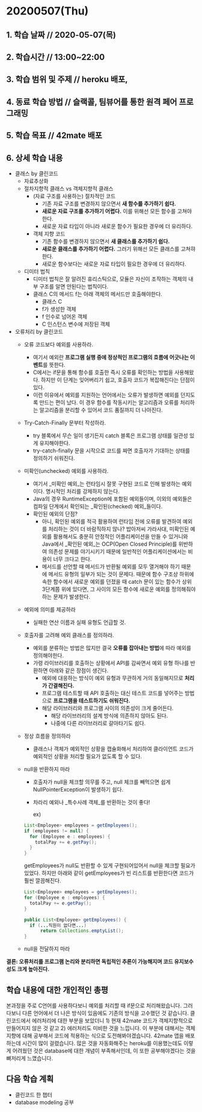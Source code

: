 # 20200507\(Thu\)

## 1. 학습 날짜 // 2020-05-07\(목\)

## 2. 학습시간 // 13:00~22:00

## 3. 학습 범위 및 주제 // heroku 배포,

## 4. 동료 학습 방법 // 슬랙콜, 팀뷰어를 통한 원격 페어 프로그래밍

## 5. 학습 목표 // 42mate 배포

## 6. 상세 학습 내용

* 클래스 by 클린코드
  * 자료추상화
  * 절차지향적 클래스 vs 객체지향적 클래스
    * \(자료 구조를 사용하는\) 절차적인 코드
      * 기존 자료 구조를 변경하지 않으면서 **새 함수를 추가하기 쉽다.**
      * **새로운 자료 구조를 추가하기 어렵다.** 이를 위해선 모든 함수를 고쳐야한다.
      * 새로운 자료 타입이 아니라 새로운 함수가 필요한 경우에 더 유리하다.
    * 객체 지향 코드
      * 기존 함수를 변경하지 않으면서 **새 클래스를 추가하기 쉽다.**
      * **새로운 클래스를 추가하기 어렵다.** 그러기 위해선 모든 클래스를 고쳐햐한다.
      * 새로운 함수보다는 새로운 자료 타입이 필요한 경우에 더 유리하다.
  * 디미터 법칙
    * 디미터 법칙은 잘 알려진 휴리스틱으로, 모듈은 자신이 조작하는 객체의 내부 구조를 알면 안된다는 법칙이다.
    * 클래스 C의 메서드 f는 아래 객체의 메서드만 호출해야한다.
      * 클래스 C
      * f가 생성한 객체
      * f 인수로 넘어온 객체
      * C 인스턴스 변수에 저장된 객체
* 오류처리 by 클린코드
  * 오류 코드보다 예외를 사용하라.
    * 여기서 예외란 **프로그램 실행 중에 정상적인 프로그램의 흐름에 어긋나는 이벤트**를 뜻한다.
    * C에서는 if문을 통해 함수를 호출한 즉시 오류를 확인하는 방법을 사용해왔다. 하지만 이 단계는 잊어버리기 쉽고, 호출자 코드가 복잡해진다는 단점이 있다.
    * 이런 이유에서 예외를 지원하는 언어에서는 오류가 발생하면 예외를 던지도록 만드는 편이 났다. 이 경우 함수를 작동시키는 알고리즘과 오류를 처리하는 알고리즘을 분리할 수 있어서 코드 품질까지 더 나아진다.
  * Try-Catch-Finally 문부터 작성하라.
    * try 블록에서 무슨 일이 생기든지 catch 블록은 프로그램 상태를 일관성 있게 유지해야한다.
    * try-catch-finally 문을 시작으로 코드를 짜면 호출자가 기대하는 상태를 정의하기 쉬워진다.
  * 미확인\(unchecked\) 예외를 사용하라.
    * 여기서 _미확인 예외_는 런타임시 잘못 구현된 코드로 인해 발생하는 예외이다. 명시적인 처리를 강제하지 않는다.
    * Java의 경우 RuntimeException에 포함된 예외들이며, 이외의 예외들은 컴파일 단계에서 확인되는 _확인된\(checked\) 예외_들이다.
    * 확인된 예외의 단점?
      * 아니, 확인된 예외를 적극 활용하여 런타임 전에 오류를 발견하여 예외를 처리하는 것이 더 바람직하지 않나? 밥아저씨 가라사대, 미확인된 예외를 활용해서도 충분히 안정적인 어플리케이션을 만들 수 있거니와 Java에서 _확인된 예외_는 OCP\(Open Closed Principle\)를 위반하여 의존성 문제를 야기시키기 때문에 일반적인 어플리케이션에서는 비용이 너무 크다고 한다.
      * 메서드를 선언할 때 메서드가 반환될 예외를 모두 열거해야 하기 때문에 메서드 유형의 일부가 되는 것이 문제다. 때문에 함수 구조상 하위에 속한 함수에서 새로운 예외를 던졌을 때 catch 문이 있는 함수가 상위 3단계쯤 위에 있다면, 그 사이의 모든 함수에 새로운 예외를 정의해줘야하는 문제가 발생한다.
  * 예외에 의미를 제공하라
    * 실패한 연산 이름과 실패 유형도 언급할 것.
  * 호출자를 고려해 예외 클래스를 정의하라.
    * 예외를 분류하는 방법은 많지만 결국 **오류를 잡아내는 방법**에 따라 예외를 정의해야한다.
    * 가령 라이브러리를 호출하는 상황에서 API를 감싸면서 예외 유형 하나를 반환하면 아래와 같은 장점이 생긴다.
      * 예외에 대응하는 방식이 예외 유형과 무관하게 거의 동일해지므로 **처리가 간결해진다.**
      * 프로그램 테스트할 때 API 호출하는 대신 테스트 코드를 넣어주는 방법으로 **프로그램을 테스트하기도 쉬워진다.**
      * 해당 라이브러리와 프로그램 사이의 의존성이 크게 줄어든다.
        * 해당 라이브러리의 설계 방식에 의존하지 않아도 된다.
        * 나중에 다른 라이브러리로 갈아타기도 쉽다.
  * 정상 흐름을 정의하라
    * 클래스나 객체가 예외적인 상황을 캡슐화해서 처리하여 클라이언트 코드가 예외적인 상황을 처리할 필요가 없도록 할 수 있다.
  * null을 반환하지 마라

    * 호출자가 null을 체크할 의무를 주고, null 체크를 빼먹으면 쉽게 NullPointerException이 발생하기 쉽다.
    * 차라리 예외나 _특수사례 객체_를 반환하는 것이 좋다!

      ex\)

    ```java
    List<Employee> employees = getEmployees();
    if (employees != null) {
      for (Employee e : employees) {
        totalPay += e.getPay();
      }
    }
    ```

    getEmployees가 null도 반환할 수 있게 구현되어있어서 null을 체크할 필요가 있었다. 하지만 아래와 같이 getEmployees가 빈 리스트를 반환한다면 코드가 훨씬 깔끔해진다.

    ```java
    List<Employee> employees = getEmployees();
    for (Employee e : employees) {
      totalPay += e.getPay();
    }

    public List<Employee> getEmployees() {
      if (...직원이 없다면...)
          return Collections.emptyList();
    }
    ```

  * null을 전달하지 마라

**결론: 오류처리를 프로그램 논리와 분리하면 독립적인 추론이 가능해지며 코드 유지보수성도 크게 높아진다.**

## 학습 내용에 대한 개인적인 총평

본과정을 주로 C언어를 사용하다보니 예외를 처리할 때 if문으로 처리해왔습니다. 그러다보니 다른 언어에서 더 나은 방식이 있음에도 기존의 방식을 고수했던 것 같습니다. 클린코드에서 에러처리에 대한 부분을 보았더니 1\) 현재 42mate 코드가 객체지향적으로 만들어지지 않은 것 같고 2\) 에러처리도 미비한 것을 느낍니다. 이 부분에 대해서는 객체지향에 대해 공부해서 코드에 적용하는 식으로 도전해봐야겠습니다. 42mate 앱을 배포하는데 시간이 많이 걸렸습니다. 많은 것을 자동화해주는 heroku를 이용했는데도 이렇게 어려웠던 것은 database에 대한 개념이 부족해서인데, 이 또한 공부해야겠다는 것을 뼈저리게 느꼈습니다.

## 다음 학습 계획

* 클린코드 한 챕터
* database modeling 공부

